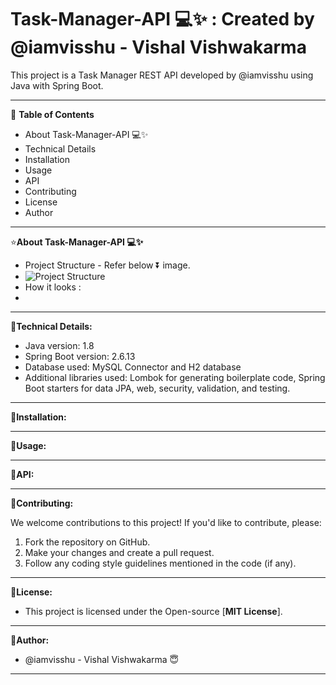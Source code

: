# Task-Manager-API 💻✨ : Created by @iamvisshu - Vishal Vishwakarma
This project is a Task Manager REST API developed by @iamvisshu using Java with Spring Boot.
	
---

📃 **Table of Contents**

* About Task-Manager-API 💻✨
* Technical Details
* Installation
* Usage
* API
* Contributing
* License
* Author
	
---

⭐**About Task-Manager-API 💻✨**

  * Project Structure - Refer below ⏬ image.
  * ![Project Structure](https://github.com/iamvisshu/task-manager-api/assets/53083619/afad89a8-2999-4d83-821c-446f975dcdd4)
  * How it looks :
  * 

---

🔨**Technical Details:**
* Java version: 1.8
* Spring Boot version: 2.6.13
* Database used: MySQL Connector and H2 database
* Additional libraries used: Lombok for generating boilerplate code, Spring Boot starters for data JPA, web, security, validation, and testing.

---

🔧**Installation:**
	
---

🔨**Usage:**
	
---

🔨**API:**
	
---

🔨**Contributing:**

We welcome contributions to this project! If you'd like to contribute, please:

1. Fork the repository on GitHub.
2. Make your changes and create a pull request.
3. Follow any coding style guidelines mentioned in the code (if any).

---

🔨**License:**

 * This project is licensed under the Open-source [**MIT License**].
 
---

🔨**Author:**
* @iamvisshu - Vishal Vishwakarma 😇
	
---
